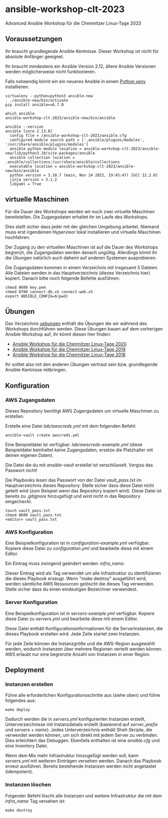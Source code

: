 # ansible-workshop-clt-2023

Advanced Ansible Workshop für die Chemnitzer Linux-Tage 2023

## Voraussetzungen

Ihr braucht grundlegende Ansible Kentnisse. Dieser Workshop ist nicht für absolute Anfänger geeignet.

Ihr braucht mindestens ein Ansible Version 2.12, ältere Ansible Versionen werden möglicherweise nicht funktionieren.

Falls notwendig könnt ein ein neueres Ansible in einem [Python venv](https://docs.python.org/3/library/venv.html) installieren:

```
virtualenv --python=python3 ansible-new
. ./ansible-new/bin/activate
pip install ansible==6.7.0

which ansible
ansible-workshop-clt-2023/ansible-new/bin/ansible

ansible --version
ansible [core 2.13.8]
  config file = /ansible-workshop-clt-2023/ansible.cfg
  configured module search path = ['.ansible/plugins/modules', '/usr/share/ansible/plugins/modules']
  ansible python module location = ansible-workshop-clt-2023/ansible-new/lib/python3.10/site-packages/ansible
  ansible collection location = .ansible/collections:/usr/share/ansible/collections
  executable location = ansible-workshop-clt-2023/ansible-new/bin/ansible
  python version = 3.10.7 (main, Nov 24 2022, 19:45:47) [GCC 12.2.0]
  jinja version = 3.1.2
  libyaml = True
```

## virtuelle Maschinen

Für die Dauer des Workshops werden wir euch zwei virtuelle Maschinen bereitstellen. Die Zugangsdaten erhaltet ihr im Laufe des Workshops.

Dies stellt sicher dass jeder mit der gleichen Umgebung arbeitet. Niemand muss erst irgendeinen Hypervisor lokal installieren und virtuelle Maschinen hochfahren.

Der Zugang zu den virtuellen Maschinen ist auf die Dauer des Workshops begrenzt, die Zugangsdaten werden danach ungültig. Allerdings könnt ihr die Übungen natürlich auch daheim auf anderen Systemen ausprobieren.

Die Zugangsdaten kommen in einem Verzeichnis mit insgesamt 5 Dateien. Alle Dateien werden in das Hauptverzeichnis (dieses Verzeichnis hier) kopiert. Danach bitte noch folgende Befehle ausführen:

```
chmod 0600 key.pem
chmod 0700 connect-db.sh connect-web.sh
export ANSIBLE_CONFIG=$(pwd)
```

## Übungen

Das Verzeichnis [uebungen](./uebungen/) enthält die Übungen die wir während des Workshops durchführen werden. Diese Übungen bauen auf dem vorherigen Ansible Workshop auf, ihr könnt diesen hier finden:

* [Ansible Workshop für die Chemnitzer Linux-Tage 2020](https://github.com/andreasscherbaum/ansible-workshop-clt-2020)
* [Ansible Workshop für die Chemnitzer Linux-Tage 2019](https://github.com/andreasscherbaum/ansible-workshop-clt-2019)
* [Ansible Workshop für die Chemnitzer Linux-Tage 2018](https://github.com/andreasscherbaum/ansible-workshop-clt-2018)

Ihr solltet also mit den anderen Übungen vertraut sein bzw. grundlegende Ansible Kentnisse mitbringen.


## Konfiguration

### AWS Zugangsdaten

Dieses Repository benötigt AWS Zugangsdaten um virtuelle Maschinen zu erstellen.

Erstelle eine Datei _lab/awscreds.yml_ mit dem folgenden Befehl:

```
ansible-vault create awscreds.yml
```

Eine Beispieldatei ist verfügbar: _lab/awscreds-example.yml_ (diese Beispieldatei beinhaltet keine Zugangsdaten, ersetze die Platzhalter mit deinen eigenen Daten).

Die Datei die du mit _ansible-vault_ erstellst ist verschlüsselt. Vergiss das Passwort nicht!

Die Playbooks lesen das Passwort von der Datei _vault_pass.txt_ im Hauptverzeichnis dieses Repository. Stelle sicher dass diese Datei nicht geteilt wird (zum Beispiel wenn das Repository kopiert wird). Diese Datei ist bereits zu _.gitignore_ hinzugefügt und wird nicht in das Repository eingecheckt.

```
touch vault_pass.txt
chmod 0600 vault_pass.txt
<editor> vault_pass.txt
```


### AWS Konfiguration

Eine Beispielkonfiguration ist in _configuration-example.yml_ verfügbar. Kopiere diese Datei zu _configuration.yml_ und bearbeite diese mit einem Editor.

Ein Eintrag muss zwingend geändert werden: _infra_name_.

Dieser Eintrag wird als Tag verwendet um alle Infrastruktur zu identifizieren die dieses Playbook erzeugt. Wenn "make destroy" ausgeführt wird, werden sämtliche AWS Ressourcen gelöscht die dieses Tag verwenden. Stelle sicher dass du einen eindeutigen Bezeichner verwendest.


### Server Konfiguration

Eine Beispielkonfiguration ist in _servers-example.yml_ verfügbar. Kopiere diese Datei zu _servers.yml_ und bearbeite diese mit einem Editor.

Diese Datei enthält Konfigurationsinformationen für die Serverinstanzen, die dieses Playbook erstellen wird. Jede Zeile startet zwei Instanzen.

Für jede Zeile können die Instanzgröße und die AWS-Region ausgewählt werden, wodurch Instanzen über mehrere Regionen verteilt werden können. AWS erlaubt nur eine begrenzte Anzahl von Instanzen in einer Region.


## Deployment

### Instanzen erstellen

Führe alle erforderlichen Konfigurationsschritte aus (siehe oben) und führe folgendes aus:

```
make deploy
```

Dadurch werden die in _servers.yml_ konfigurierten Instanzen erstellt, Unterverzeichnisse mit Instanzdetails erstellt (basierend auf _server_prefix_ und _servers_ + _name_). Jedes Unterverzeichnis enthält Shell-Skripte, die verwendet werden können, um sich direkt mit jedem Server zu verbinden. Dies erleichtert das Debuggen. Ebenfalls enthalten ist eine _ansible.cfg_ und eine Inventory Datei.

Wenn dem Mix mehr Infrastruktur hinzugefügt werden soll, kann _servers.yml_ mit weiteren Einträgen versehen werden. Danach das Playbook erneut ausführen. Bereits bestehende Instanzen werden nicht angetastet (idempotent).

### Instanzen löschen

Folgender Befehl löscht alle Instanzen und weitere Infrastruktur die mit dem _infra_name_ Tag versehen ist:

```
make destroy
```
